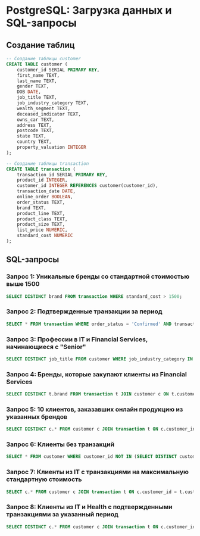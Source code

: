 # PostgreSQL: Загрузка данных и SQL-запросы

## Создание таблиц

```sql
-- Создание таблицы customer
CREATE TABLE customer (
    customer_id SERIAL PRIMARY KEY,
    first_name TEXT,
    last_name TEXT,
    gender TEXT,
    DOB DATE,
    job_title TEXT,
    job_industry_category TEXT,
    wealth_segment TEXT,
    deceased_indicator TEXT,
    owns_car TEXT,
    address TEXT,
    postcode TEXT,
    state TEXT,
    country TEXT,
    property_valuation INTEGER
);

-- Создание таблицы transaction
CREATE TABLE transaction (
    transaction_id SERIAL PRIMARY KEY,
    product_id INTEGER,
    customer_id INTEGER REFERENCES customer(customer_id),
    transaction_date DATE,
    online_order BOOLEAN,
    order_status TEXT,
    brand TEXT,
    product_line TEXT,
    product_class TEXT,
    product_size TEXT,
    list_price NUMERIC,
    standard_cost NUMERIC
);
```


## SQL-запросы

### Запрос 1: Уникальные бренды со стандартной стоимостью выше 1500
```sql
SELECT DISTINCT brand FROM transaction WHERE standard_cost > 1500;
```

### Запрос 2: Подтвержденные транзакции за период
```sql
SELECT * FROM transaction WHERE order_status = 'Confirmed' AND transaction_date BETWEEN '2017-04-01' AND '2017-04-09';
```

### Запрос 3: Профессии в IT и Financial Services, начинающиеся с "Senior"
```sql
SELECT DISTINCT job_title FROM customer WHERE job_industry_category IN ('IT', 'Financial Services') AND job_title LIKE 'Senior%';
```

### Запрос 4: Бренды, которые закупают клиенты из Financial Services
```sql
SELECT DISTINCT t.brand FROM transaction t JOIN customer c ON t.customer_id = c.customer_id WHERE c.job_industry_category = 'Financial Services';
```

### Запрос 5: 10 клиентов, заказавших онлайн продукцию из указанных брендов
```sql
SELECT DISTINCT c.* FROM customer c JOIN transaction t ON c.customer_id = t.customer_id WHERE t.online_order = TRUE AND t.brand IN ('Giant Bicycles', 'Norco Bicycles', 'Trek Bicycles') LIMIT 10;
```

### Запрос 6: Клиенты без транзакций
```sql
SELECT * FROM customer WHERE customer_id NOT IN (SELECT DISTINCT customer_id FROM transaction);
```

### Запрос 7: Клиенты из IT с транзакциями на максимальную стандартную стоимость
```sql
SELECT c.* FROM customer c JOIN transaction t ON c.customer_id = t.customer_id WHERE c.job_industry_category = 'IT' AND t.standard_cost = (SELECT MAX(standard_cost) FROM transaction);
```

### Запрос 8: Клиенты из IT и Health с подтвержденными транзакциями за указанный период
```sql
SELECT DISTINCT c.* FROM customer c JOIN transaction t ON c.customer_id = t.customer_id WHERE c.job_industry_category IN ('IT', 'Health') AND t.order_status = 'Confirmed' AND t.transaction_date BETWEEN '2017-07-07' AND '2017-07-17';
```
